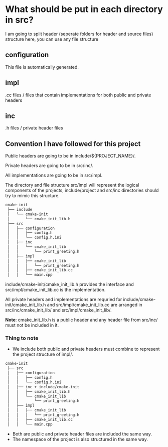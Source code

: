 # What should be put in each directory in src?

I am going to split header (seperate folders for header and source files) structure here, you can use any file structure

## configuration

This file is automatically generated.

## impl

.cc files / files that contain implementations for both public and private headers

## inc

.h files / private header files

## Convention I have followed for this project

Public headers are going to be in include/${PROJECT_NAME}/.

Private headers are going to be in src/inc/.

All implementations are going to be in src/impl.

The directory and file structure src/impl will represent the logical components of the projects,
include/project and src/inc directories should try to mimic this structure.

```bash
cmake-init
 ├── include
 │   └── cmake-init
 │       └── cmake_init_lib.h
 ├── src
 │   ├── configuration
 │   │   ├── config.h
 │   │   └── config.h.ini
 │   ├── inc
 │   │   └── cmake_init_lib
 │   │       └── print_greeting.h
 │   ├── impl
 │   │   ├── cmake_init_lib
 │   │   │   └── print_greeting.h
 │   │   ├── cmake_init_lib.cc
 │   │   └── main.cpp
```

include/cmake-init/cmake_init_lib.h provides the interface and src/impl/cmake_init_lib.cc is the implementation.

All private headers and implementations are requried for include/cmake-init/cmake_init_lib.h and src/impl/cmake_init_lib.cc
are arranged in src/inc/cmake_init_lib/ and src/impl/cmake_init_lib/.

**Note**: cmake_init_lib.h is a public header and any header file from src/inc/ must not be included in it.

### Thing to note

- We include both public and private headers must combine to represent the project structure of impl/.

```bash
cmake-init
 ├── src
 │   ├── configuration
 │   │   ├── config.h
 │   │   └── config.h.ini
 │   ├── inc + include/cmake-init
 │   │   ├── cmake_init_lib.h
 │   │   └── cmake_init_lib
 │   │       └── print_greeting.h
 │   ├── impl
 │   │   ├── cmake_init_lib
 │   │   │   └── print_greeting.h
 │   │   ├── cmake_init_lib.cc
 │   │   └── main.cpp
```

- Both are public and private header files are included the same way.
- The namespace of the project is also structured in the same way.
